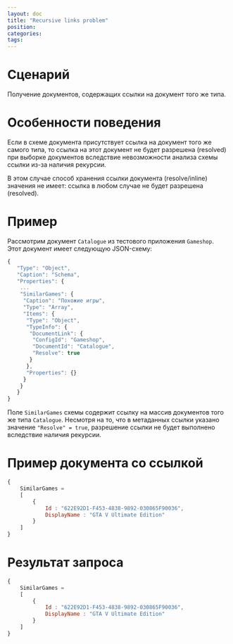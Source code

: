 ```yaml
---
layout: doc
title: "Recursive links problem"
position: 
categories: 
tags:
---
```

# Сценарий
Получение документов, содержащих ссылки на документ того же типа.

# Особенности поведения
Если в схеме документа присутствует ссылка на документ того же самого типа, то ссылка на этот документ не будет разрешена (resolved) при выборке документов вследствие невозможности анализа схемы ссылки из-за наличия рекурсии.

В этом случае способ хранения ссылки документа (resolve/inline) значения не имеет: ссылка в любом случае не будет разрешена (resolved).

# Пример

Рассмотрим документ `Catalogue` из тестового приложения `Gameshop`. Этот документ имеет следующую JSON-схему:

```js
{
   "Type": "Object",
   "Caption": "Schema",
   "Properties": {  
	...    
	"SimilarGames": {
     "Caption": "Похожие игры",
     "Type": "Array",
     "Items": {
      "Type": "Object",
      "TypeInfo": {
       "DocumentLink": {
        "ConfigId": "Gameshop",
        "DocumentId": "Catalogue",
        "Resolve": true
       }
      },
      "Properties": {}
     }
    }
   }
}
```

Поле `SimilarGames` схемы содержит ссылку на массив документов того же типа `Catalogue`.
Несмотря на то, что в метаданных ссылки указано значение `"Resolve" = true`, разрешение ссылки не будет выполнено вследствие наличия рекурсии.

# Пример документа со ссылкой
```js
{
	SimilarGames =	
	[
		{
			Id : "622E92D1-F453-4838-9892-030865F90036",
			DisplayName : "GTA V Ultimate Edition"
		}
	]
}
```

# Результат запроса
```js
{
	SimilarGames =	 
	[
		{
			Id : "622E92D1-F453-4838-9892-030865F90036",
			DisplayName : "GTA V Ultimate Edition"
		}
	]
}
```
